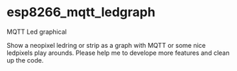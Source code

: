 # esp8266_mqtt_ledgraph
MQTT Led graphical


Show a neopixel ledring or strip as a graph with MQTT or some nice ledpixels play arounds.
Please help me to develope more features and clean up the code.
